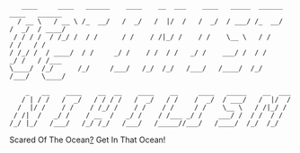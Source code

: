 

``` Optimistic Nihilism
   ____     ____   ______    ____    __  ___    ____   _____  ______    ____   ______
  / __ \   / __ \ /_  __/   /  _/   /  |/  /   /  _/  / ___/ /_  __/   /  _/  / ____/
 / / / /  / /_/ /  / /      / /    / /|_/ /    / /    \__ \   / /      / /   / /     
/ /_/ /  / ____/  / /     _/ /    / /  / /   _/ /    ___/ /  / /     _/ /   / /___   
\____/  /_/      /_/     /___/   /_/  /_/   /___/   /____/  /_/     /___/   \____/

    _   __    ____    __  __    ____    __     ____   _____    __  ___
   / | / /   /  _/   / / / /   /  _/   / /    /  _/  / ___/   /  |/  /
  /  |/ /    / /    / /_/ /    / /    / /     / /    \__ \   / /|_/ / 
 / /|  /   _/ /    / __  /   _/ /    / /___ _/ /    ___/ /  / /  / /  
/_/ |_/   /___/   /_/ /_/   /___/   /_____//___/   /____/  /_/  /_/                                                                                                                                
```

Scared Of The Ocean[?](https://medium.com/@sukipiofsotogito) Get In That Ocean!

<!--
**sotogito/sotogito** is a ✨ _special_ ✨ repository because its `README.md` (this file) appears on your GitHub profile.

Here are some ideas to get you started:

- 🔭 I’m currently working on ...
- 🌱 I’m currently learning ...
- 👯 I’m looking to collaborate on ...
- 🤔 I’m looking for help with ...
- 💬 Ask me about ...
- 📫 How to reach me: ...
- 😄 Pronouns: ...
- ⚡ Fun fact: ...

<div align="center">
  <h2>
    <em>🏡 Welcome to sukipi village 🕊️</em>
  </h2>
  <img src="https://raw.githubusercontent.com/sotogito/sotogito/main/asserts/sukipi_village_hello.gif" />
</div>

https://github.com/sotogito/sotogito/blob/main/asserts/keycap_sukipi.jpg

-->
